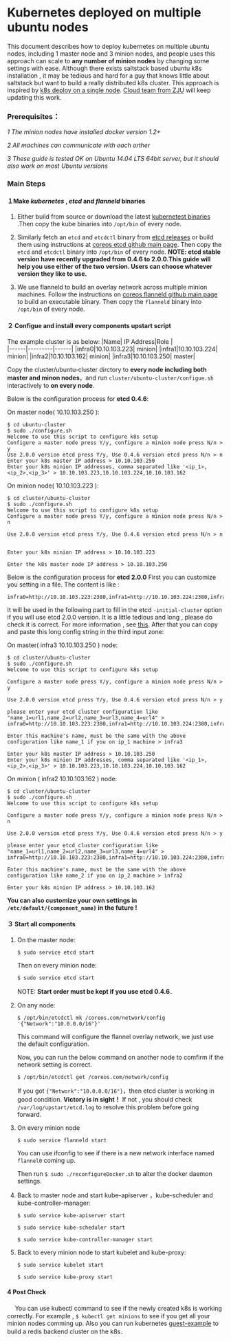 # Kubernetes deployed on multiple ubuntu nodes

This document describes how to deploy kubernetes on multiple ubuntu nodes, including 1 master node and 3 minion nodes, and people uses this approach can scale to **any number of minion nodes** by changing some settings with ease. Although there exists saltstack based ubuntu k8s installation ,  it may be tedious and hard for a guy that knows little about saltstack but want to build a really distributed k8s cluster. This approach is inspired by [k8s deploy on a single node](https://github.com/GoogleCloudPlatform/kubernetes/blob/master/docs/getting-started-guides/ubuntu_single_node.md).       [Cloud team from ZJU](https://github.com/ZJU-SEL) will keep updating this work.

### **Prerequisites：**
*1 The minion nodes have installed docker version 1.2+* 

*2  All machines can communicate with each orther*

*3 These guide  is tested OK on Ubuntu 14.04 LTS 64bit server, but it should also work on most Ubuntu versions*


### **Main Steps**
#### １Make *kubernetes* , *etcd* and *flanneld* binaries

1. Either build from source or download the latest [kubernetest binaries](https://github.com/GoogleCloudPlatform/kubernetes/blob/master/docs/getting-started-guides/binary_release.md) .Then copy the kube binaries into `/opt/bin`  of every node.

2.  Similarly fetch an `etcd` and `etcdctl` binary from [etcd releases](https://github.com/coreos/etcd/releases) or build them using instructions at [coreos etcd github main page](https://github.com/coreos/etcd). Then copy the `etcd` and `etcdctl` binary into `/opt/bin` of every node.  **NOTE: etcd stable version have recently upgraded from 0.4.6 to 2.0.0.This guide will help you use either of the two version. Users can choose whatever version they like to use.**
 
3. We use flanneld to build an overlay network across multiple minion machines. Follow  the instructions on [coreos flanneld github main page](https://github.com/coreos/flannel) to build an executable binary. Then copy the `flanneld` binary into `/opt/bin` of every node.

#### ２ Configue and install every components upstart script
The example cluster is as below:
|Name| IP Address|Role |      
|------|---------|------|
|infra0|10.10.103.223| minion|
|infra1|10.10.103.224| minion|
|infra2|10.10.103.162| minion|
|infra3|10.10.103.250| master|

Copy the cluster/ubuntu-cluster dirctory to **every node including both master and minon nodes**，and run `cluster/ubuntu-cluster/configue.sh` interactively to **on every node**.

Below is the configuration process for **etcd 0.4.6**:

On master node( 10.10.103.250 ):
```
$ cd ubuntu-cluster
$ sudo ./configure.sh 
Welcome to use this script to configure k8s setup
Configure a master node press Y/y, configure a minion node press N/n > y
Use 2.0.0 version etcd press Y/y, Use 0.4.6 version etcd press N/n > n
Enter your k8s master IP address > 10.10.103.250
Enter your k8s minion IP addresses, comma separated like '<ip_1>,<ip_2>,<ip_3>' > 10.10.103.223,10.10.103.224,10.10.103.162
```

On minion node( 10.10.103.223 ):

```
$ cd cluster/ubuntu-cluster
$ sudo ./configure.sh 
Welcome to use this script to configure k8s setup
Configure a master node press Y/y, configure a minion node press N/n > n

Use 2.0.0 version etcd press Y/y, Use 0.4.6 version etcd press N/n > n


Enter your k8s minion IP address > 10.10.103.223

Enter the k8s master node IP address > 10.10.103.250
```

Below is the configuration process for **etcd 2.0.0**
First you can customize you setting in a file. The content is like :
```
infra0=http://10.10.103.223:2380,infra1=http://10.10.103.224:2380,infra2=http://10.10.103.162:2380,infra3=http://10.10.103.250:2380
```
It will be used in the following part to fill in the etcd `-initial-cluster` option if you will use etcd 2.0.0 version. It is a little tedious and long , please do check it is correct. For more information , see [this](https://github.com/coreos/etcd/blob/master/Documentation/clustering.md#static).
After that you can copy and paste this long config string in the third input zone:

On master( infra3 10.10.103.250 ) node:
```
$ cd cluster/ubuntu-cluster
$ sudo ./configure.sh
Welcome to use this script to configure k8s setup

Configure a master node press Y/y, configure a minion node press N/n > y

Use 2.0.0 version etcd press Y/y, Use 0.4.6 version etcd press N/n > y

please enter your etcd cluster configuration like "name_1=url1,name_2=url2,name_3=url3,name_4=url4" > infra0=http://10.10.103.223:2380,infra1=http://10.10.103.224:2380,infra2=http://10.10.103.162:2380,infra3=http://10.10.103.250:2380

Enter this machine's name, must be the same with the above configuration like name_1 if you on ip_1 machine > infra3

Enter your k8s master IP address > 10.10.103.250
Enter your k8s minion IP addresses, comma separated like '<ip_1>,<ip_2>,<ip_3>' > 10.10.103.223,10.10.103.224,10.10.103.162

```
On minion ( infra2 10.10.103.162 ) node:

```
$ cd cluster/ubuntu-cluster
$ sudo ./configure.sh 
Welcome to use this script to configure k8s setup

Configure a master node press Y/y, configure a minion node press N/n > n

Use 2.0.0 version etcd press Y/y, Use 0.4.6 version etcd press N/n > y

please enter your etcd cluster configuration like "name_1=url1,name_2=url2,name_3=url3,name_4=url4" > infra0=http://10.10.103.223:2380,infra1=http://10.10.103.224:2380,infra2=http://10.10.103.162:2380,infra3=http://10.10.103.250:2380

Enter this machine's name, must be the same with the above configuration like name_2 if you on ip_2 machine > infra2

Enter your k8s minion IP address > 10.10.103.162
```

 **You can also customize your own settings in `/etc/default/{component_name}` in the future !**

#### ３ Start all components
  1. On the master node:
  
     `$ sudo service etcd start`

     Then on every minion node:
     
     `$ sudo service etcd start`
   
     NOTE:  **Start order must be kept if you use etcd 0.4.6**．
  
  2. On any node:
  
     `$ /opt/bin/etcdctl mk /coreos.com/network/config '{"Network":"10.0.0.0/16"}'`
     
     This command will configure the flannel overlay network, we just use the default configuration. 
     
     Now, you can run the below command on another node to comfirm if the network setting is correct.
     
     `$ /opt/bin/etcdctl get /coreos.com/network/config`
     
     If you got `{"Network":"10.0.0.0/16"}`，then etcd cluster is working in good condition. **Victory is in sight！**
     If not , you should check` /var/log/upstart/etcd.log` to resolve this problem before going forward.
  
  
  3. On every minion node
     
     `$ sudo service flanneld start`
  
     You can use ifconfig to see if there is a new network interface named `flannel0` coming up.
     
     Then run `$ sudo ./reconfigureDocker.sh` to alter the docker daemon settings.
   
  
  4. Back to master node and start kube-apiserver ，kube-scheduler and kube-controller-manager:
     
     `$ sudo service kube-apiserver start`
    
     `$ sudo service kube-scheduler start `

     `$ sudo service kube-controller-manager start`
  
  5. Back to every minion node to start kubelet and kube-proxy:
    
     `$ sudo service kubelet start`

     `$ sudo service kube-proxy start`


#### 4 Post Check
　 You can use kubectl command to see if the newly created k8s is working correctly. For example , `$ kubectl get minions` to see if you get all your minion nodes comming up. Also you can run kubernetes [guest-example](https://github.com/GoogleCloudPlatform/kubernetes/tree/master/examples/guestbook) to build a redis backend cluster on the k8s．